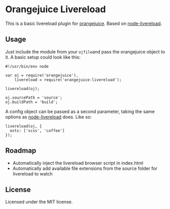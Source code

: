 # Orangejuice Livereload

This is a basic livereload plugin for [orangejuice](https://github.com/jpettersson/orangejuice). Based on [node-livereload](https://github.com/mnmly/node-livereload).

## Usage

Just include the module from your ```ojfile```and pass the orangejuice object to it. A basic setup could look like this:
```
#!/usr/bin/env node

var oj = require('orangejuice'),
    livereload = require('orangejuice-livereload');

livereload(oj);

oj.sourcePath = 'source';
oj.buildPath = 'build';
```
A config object can be passed as a second parameter, taking the same options as [node-livereload](https://github.com/mnmly/node-livereload#options) does. Like so:
```
livereload(oj, {
  exts: ['scss', 'coffee']
});
```

## Roadmap

* Automatically inject the livereload browser script in index.html
* Automatically add available file extensions from the source folder for livereload to watch

## License

Licensed under the MIT license.
